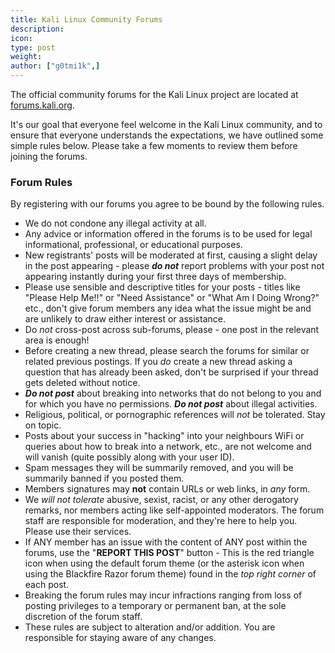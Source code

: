 ```yaml
---
title: Kali Linux Community Forums
description:
icon:
type: post
weight:
author: ["g0tmi1k",]
---
```


The official community forums for the Kali Linux project are located at [forums.kali.org](https://forums.kali.org/).

It's our goal that everyone feel welcome in the Kali Linux community, and to ensure that everyone understands the expectations, we have outlined some simple rules below. Please take a few moments to review them before joining the forums.

### Forum Rules

By registering with our forums you agree to be bound by the following rules.

* We do not condone any illegal activity at all.
* Any advice or information offered in the forums is to be used for legal informational, professional, or educational purposes.
* New registrants' posts will be moderated at first, causing a slight delay in the post appearing - please _**do not**_ report problems with your post not appearing instantly during your first three days of membership.
* Please use sensible and descriptive titles for your posts - titles like "Please Help Me!!" or "Need Assistance" or "What Am I Doing Wrong?" etc., don't give forum members any idea what the issue might be and are unlikely to draw either interest or assistance.
* Do _not_ cross-post across sub-forums, please - one post in the relevant area is enough!
* Before creating a new thread, please search the forums for similar or related previous postings. If you _do_ create a new thread asking a question that has already been asked, don't be surprised if your thread gets deleted without notice.
* **_Do not post_** about breaking into networks that do not belong to you and for which you have no permissions. _**Do not post**_ about illegal activities.
* Religious, political, or pornographic references will _not_ be tolerated. Stay on topic.
* Posts about your success in "hacking" into your neighbours WiFi or queries about how to break into a network, etc., are not welcome and will vanish (quite possibly along with your user ID).
* Spam messages they will be summarily removed, and you will be summarily banned if you posted them.
* Members signatures may **not** contain URLs or web links, in _any_ form.
* We _will not tolerate_ abusive, sexist, racist, or any other derogatory remarks, nor members acting like self-appointed moderators. The forum staff are responsible for moderation, and they're here to help you. Please use their services.
* If ANY member has an issue with the content of ANY post within the forums, use the "**REPORT THIS POST**" button - This is the red triangle icon when using the default forum theme (or the asterisk icon when using the Blackfire Razor forum theme) found in the _top right corner_ of each post.
* Breaking the forum rules may incur infractions ranging from loss of posting privileges to a temporary or permanent ban, at the sole discretion of the forum staff.
* These rules are subject to alteration and/or addition. You are responsible for staying aware of any changes.
